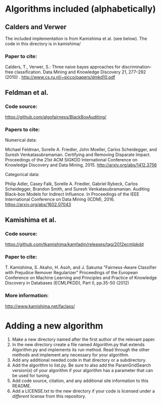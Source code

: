 
# Algorithms included (alphabetically)

## Calders and Verwer
The included implementation is from Kamishima et al. (see below).  The code in this directory is in kamishima/

### Paper to cite:
Calders, T., Verwer, S.: Three naive bayes approaches for discrimination-free classification.  Data Mining and Knowledge Discovery 21, 277–292 (2010) . http://www.cs.ru.nl/~sicco/papers/dmkd10.pdf

## Feldman et al.

### Code source:
https://github.com/algofairness/BlackBoxAuditing/

### Papers to cite:
Numerical data:

Michael Feldman, Sorelle A. Friedler, John Moeller, Carlos Scheidegger, and Suresh Venkatasubramanian. Certifying and Removing Disparate Impact. Proceedings of the 21st ACM SIGKDD International Conference on Knowledge Discovery and Data Mining, 2015. http://arxiv.org/abs/1412.3756

Categorical data:

Philip Adler, Casey Falk, Sorelle A. Friedler, Gabriel Rybeck, Carlos Scheidegger, Brandon Smith, and Suresh Venkatasubramanian. Auditing Black-box Models for Indirect Influence. In Proceedings of the IEEE International Conference on Data Mining (ICDM), 2016.  https://arxiv.org/abs/1602.07043

## Kamishima et al.

### Code source:
https://github.com/tkamishima/kamfadm/releases/tag/2012ecmlpkdd

### Paper to cite: 
T. Kamishima, S. Akaho, H. Asoh, and J. Sakuma "Fairness-Aware Classifier with Prejudice Remover Regularizer" Proceedings of the European Conference on Machine Learning and Principles and Practice of Knowledge Discovery in Databases (ECMLPKDD), Part II, pp.35-50 (2012) 

### More information:
http://www.kamishima.net/faclass/

# Adding a new algorithm

1. Make a new directory named after the first author of the relevant paper.
2. In the new directory create a file named <FirstAuthor>Algorithm.py that extends Algorithm.py and implements its run method.  Read through the other methods and implement any necessary for your algorithm.
3. Add any additional needed code in that directory or a subdirectory.
4. Add the algorithm to list.py.  Be sure to also add the ParamGridSearch version(s) of your algorithm if your algorithm has a parameter that can be used for tuning.
5. Add code source, citation, and any additional site information to this README.
6. Add a LICENSE.txt to the new directory if your code is licensed under a *different* license from this repository.
